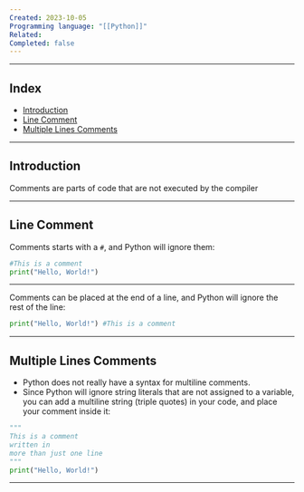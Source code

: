 ```yaml
---
Created: 2023-10-05
Programming language: "[[Python]]"
Related: 
Completed: false
---
```

---
## Index
- [Introduction](#Introduction)
- [Line Comment](#Line%20Comment)
- [Multiple Lines Comments](#Multiple%20Lines%20Comments)
---
## Introduction 
Comments are parts of code that are not executed by the compiler

---
## Line Comment

Comments starts with a `#`, and Python will ignore them:
```Python
#This is a comment  
print("Hello, World!")
```

---
Comments can be placed at the end of a line, and Python will ignore the rest of the line:
``` Python
print("Hello, World!") #This is a comment
```

---
## Multiple Lines Comments
- Python does not really have a syntax for multiline comments.
- Since Python will ignore string literals that are not assigned to a variable, you can add a multiline string (triple quotes) in your code, and place your comment inside it:

```Python
"""  
This is a comment  
written in  
more than just one line  
"""  
print("Hello, World!")
```

---